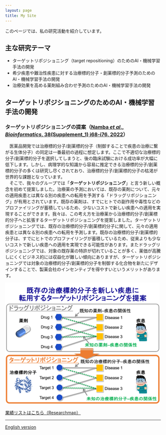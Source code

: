 ```yaml
---
layout: page
title: My Site
---
```


このページでは、私の研究活動を紹介しています。

## 主な研究テーマ
- ターゲットリポジショニング（target repositioning）のためのAI・機械学習手法の開発
- 希少疾患や難治性疾患に対する治療標的分子・創薬標的分子予測のためのAI・機械学習手法の開発
- 治療効果を高める薬剤組み合わせ予測のためのAI・機械学習手法の開発

## ターゲットリポジショニングのためのAI・機械学習手法の開発
### ターゲットリポジショニングの提案（[Namba _et al_., _Bioinformatics_, 38(Supplement_1) i68-i76, 2022](https://doi.org/10.1093/bioinformatics/btac240)）
　医薬品開発では治療標的分子/創薬標的分子（制御することで疾患の治療に繋がる生体分子）の同定は一番最初の過程に想定します。ここで不適切な治療標的分子/創薬標的分子を選択してしまうと、後の臨床試験における成功率が大幅に低下します。しかし、病理学的な知識から容易に推定できる治療標的分子/創薬標的分子の多くは研究し尽くされており、治療標的分子/創薬標的分子の枯渇が世界的な課題となっています。  
　そこで、我々のグループでは「**ターゲットリポジショニング**」と言う新しい概念を初めて提案しました。治療薬の予測においては、既存の薬剤について、元々の適用疾患とは異なる別の疾患への転用を予測する「ドラッグリポジショニング」が有用とされています。既存の薬剤は、すでにヒトでの副作用や毒性などのプロファイリングが蓄積しているため、少ないコストで新しい疾患への適用を実現することができます。我々は、この考え方を治療薬から治療標的分子/創薬標的分子へと拡張するターゲットリポジショニングを提案しました。ターゲットリポジショニングでは、既存の治療標的分子/創薬標的分子に関して、元々の適用疾患とは異なる別の疾患への転用を予測します。既存の治療標的分子/創薬標的分子は、すでにヒトでのプロファイリングが蓄積しているため、従来よりも少ないコストで新しい疾患への適用を実現できる可能性があります。またドラッグリポジショニングでは、対象の既存薬の特許が切れていることが多く、薬価が高騰しにくくビジネス的には収益化が難しい傾向にありますが、ターゲットリポジショニングでは対象の治療標的分子/創薬標的分子を制御する化合物を新たにデザインすることで、製薬会社のインセンティブを得やすいというメリットがあります。

<img src="./images/target_repositioning.png" alt="target repositioningの説明" width="500">

[業績リストはこちら（Researchmap）](https://researchmap.jp/namba_satoko)

---

[English version](./en/index.html)
